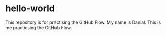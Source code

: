 # hello-world
This repository is for practising the GitHub Flow.
My name is Danial.
This is me practicsing the GitHub Flow.
